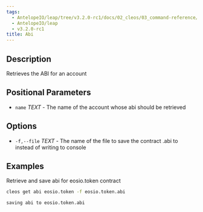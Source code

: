 ```yaml
---
tags:
  - AntelopeIO/leap/tree/v3.2.0-rc1/docs/02_cleos/03_command-reference/get/abi.md
  - AntelopeIO/leap
  - v3.2.0-rc1
title: Abi
---
```

## Description
Retrieves the ABI for an account

## Positional Parameters
- `name` _TEXT_ - The name of the account whose abi should be retrieved

## Options
- `-f,--file` _TEXT_ - The name of the file to save the contract .abi to instead of writing to console

## Examples
Retrieve and save abi for eosio.token contract

```sh
cleos get abi eosio.token -f eosio.token.abi
```
```console
saving abi to eosio.token.abi
```
